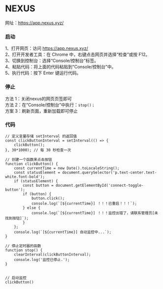 # NEXUS
网址：https://app.nexus.xyz/

### 启动

1、打开网页：访问 https://app.nexus.xyz/ <br/>
2、打开开发者工具：在 Chrome 中，右键点击网页并选择“检查”或按 F12。<br/>
3、切换到控制台：选择“Console/控制台”标签。<br/>
4、粘贴代码：将上面的代码粘贴到“Console/控制台”中。<br/>
5、执行代码：按下 Enter 键运行代码。<br/>

### 停止
方法 1：关闭nexus的网页页签即可<br/>
方法 2：在“Console/控制台”中执行：`stop()；`<br/>
方案 3：刷新页面，重新加载即可停止<br/>


### 代码
```
// 定义变量存储 setInterval 的返回值
const clickButtonInterval = setInterval(() => {
    clickButton();
}, 30*1000); // 每 30 秒检查一次

// 创建一个函数来点击按钮
function clickButton() {
    const currentTime = new Date().toLocaleString();
    const statusElement = document.querySelector('p.text-center.text-white.font-bold');
    if (statusElement) {
        const button = document.getElementById('connect-toggle-button');
        if (button) {
            button.click();
            console.log(`[${currentTime}] ！！！已重启！！！`);
        } else {
            console.log(`[${currentTime}] ！！！监控出错了，请联系管理员[未找到按钮]`);
        }
    };
    console.log(`[${currentTime}] 自动监控中...`);
}

// 停止定时器的函数
function stop() {
    clearInterval(clickButtonInterval);
    console.log('监控已停止.');
}


// 启动监控
clickButton()
```
